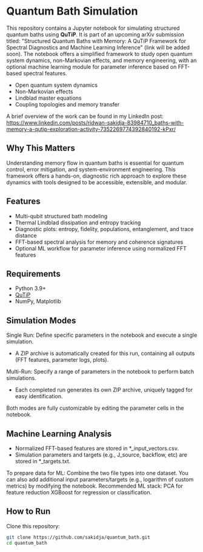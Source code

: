 # Quantum Bath Simulation

This repository contains a Jupyter notebook for simulating structured quantum baths using **QuTiP**. 
It is part of an upcoming arXiv submission titled: "Structured Quantum Baths with Memory: A QuTiP Framework for Spectral Diagnostics and
Machine Learning Inference" (link will be added soon). The notebook offers a simplified framework to study open quantum system dynamics, non-Markovian effects, and memory engineering, with an optional machine learning module for parameter inference based on FFT-based spectral features.

- Open quantum system dynamics
- Non-Markovian effects
- Lindblad master equations
- Coupling topologies and memory transfer

A brief overview of the work can be found in my LinkedIn post:
https://www.linkedin.com/posts/ridwan-sakidja-83984710_baths-with-memory-a-qutip-exploration-activity-7352269774392840192-kPxr/

## Why This Matters

Understanding memory flow in quantum baths is essential for quantum control, error mitigation, and system-environment engineering. This framework offers a hands-on, diagnostic rich approach to explore these dynamics with tools designed to be accessible, extensible, and modular.

## Features
- Multi-qubit structured bath modeling
- Thermal Lindblad dissipation and entropy tracking
- Diagnostic plots: entropy, fidelity, populations, entanglement, and trace distance
- FFT-based spectral analysis for memory and coherence signatures
- Optional ML workflow for parameter inference using normalized FFT features

## Requirements
- Python 3.9+
- [QuTiP](https://qutip.org)
- NumPy, Matplotlib

## Simulation Modes
  Single Run: Define specific parameters in the notebook and execute a single simulation.
  - A ZIP archive is automatically created for this run, containing all outputs (FFT features, parameter logs, plots).

  Multi-Run: Specify a range of parameters in the notebook to perform batch simulations.
  - Each completed run generates its own ZIP archive, uniquely tagged for easy identification.
    
   Both modes are fully customizable by editing the parameter cells in the notebook.

## Machine Learning Analysis 
- Normalized FFT-based features are stored in *_input_vectors.csv.
- Simulation parameters and targets (e.g., J_source, backflow, etc) are stored in *_targets.txt.

To prepare data for ML: Combine the two file types into one dataset.
You can also add additional input parameters/targets (e.g., logarithm of custom metrics) by modifying the notebook.
Recommended ML stack:
PCA for feature reduction
XGBoost for regression or classification.


## How to Run

Clone this repository:
```bash
git clone https://github.com/sakidja/quantum_bath.git
cd quantum_bath



